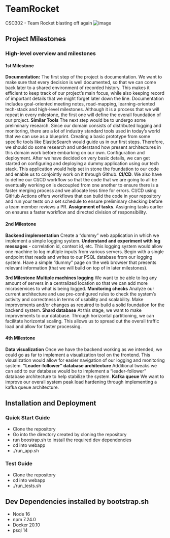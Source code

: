 # TeamRocket
CSC302  - Team Rocket blasting off again
![image](https://user-images.githubusercontent.com/40362692/135701979-579eb7e4-42a8-437e-b537-37a8623d9a5f.png)

## Project Milestones
### High-level overview and milestones
#### 1st Milestone
**Documentation:** The first step of the project is documentation. We want to make sure that every decision is well documented, so that we can come back later to a shared environment of recorded history. This makes it efficient to keep track of our project’s main focus, while also keeping record of important details that we might forget later down the line. Documentation includes goal-oriented meeting notes, road-mapping, learning-oriented tech-stack and high-level milestones. Although it is a process that we will repeat in every milestone, the first one will define the overall foundation of our project. 
**Similar Tools** The next step would be to undergo some preliminary research. Since our domain consists of distributed logging and monitoring, there are a lot of industry standard tools used in today’s world that we can use as a blueprint. Creating a basic prototype from some specific tools like ElasticSearch would guide us in our first steps. Therefore, we should do some research and understand how present architectures in this domain work before embarking on our own.
Configuration and deployment. After we have decided on very basic details, we can get started on configuring and deploying a dummy application using our tech stack. This application would help set in stone the foundation to our code and enable us to conjointly work on it through Github.
**CI/CD**. We also have to define our CI/CD workflow so that the code that we are going to all be eventually working on is decoupled from one another to ensure there is a faster merging process and we allocate less time for errors. CI/CD using GitHub Actions offers workflows that can build the code in your repository and run your tests on a set schedule to ensure preliminary checking before a team member reviews a PR.
**Assignment of tasks**. Assigning tasks earlier on ensures a faster workflow and directed division of responsibility.

#### 2nd Milestone
**Backend implementation** Create a “dummy” web application in which we implement a simple logging system.
**Understand and experiment with log messages** - correlation id, context id, etc.
This logging system would allow one machine to log multiple inputs from various servers.
Begin with a single endpoint that reads and writes to our PSQL database from our logging system.
Have a simple “dummy” page on the web browser that presents relevant information (that we will build on top of in later milestones).

**3rd Milestone**
**Multiple machines logging** We want to be able to log any amount of servers in a centralized location so that we can add more microservices to what is being logged.
**Monitoring checks** Analyze our current architecture and use pre-configured rules to check the system’s activity and correctness in terms of usability and scalability. Make improvements and/or changes as required to build a solid foundation for the backend system.
**Shard database** At this stage, we want to make improvements to our database. Through horizontal partitioning, we can facilitate horizontal scaling. This allows  us to spread out the overall traffic load and allow for faster processing. 

#### 4th Milestone
**Data visualization** Once we have the backend working as we intended, we could go as far to implement a visualization tool on the frontend. This visualization would allow for easier navigation of our logging and monitoring system.
**“Leader-follower” database architecture** Additional tweaks we can add to our database would be to implement a “leader-follower” database architecture to help stabilize the system. 
**Kafka queue** We want to improve our overall system peak load hardening through implementing a kafka queue architecture.

## Installation and Deployment
### Quick Start Guide
- Clone the repository
- Go into the directory created by cloning the repository
- run boostrap.sh to install the required dev dependencies
- cd into webapp
- ./run_app.sh
### Test Guide 
- Clone the repository
- cd into webapp
- ./run_tests.sh

## Dev Dependencies installed by bootstrap.sh
* Node 16
* npm 7.24.0
* Docker 20.10
* psql 14